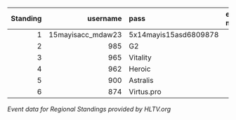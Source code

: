 ### 

| Standing | username | pass            | e mail                                          |
| -: | -: | :- | :- |
|        1 |    15mayisacc_mdaw23 | 5x14mayis15asd6809878                 |         |
|        2 |    985 | G2                   |                |
|        3 |    965 | Vitality             |              |
|        4 |    962 | Heroic               |             |
|        5 |    900 | Astralis             |              |
|        6 |    874 | Virtus.pro           |                    |




_Event data for Regional Standings provided by HLTV.org_
